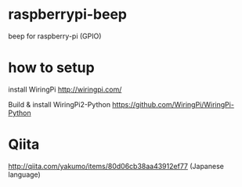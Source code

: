 # raspberrypi-beep
beep for raspberry-pi (GPIO)

# how to setup
install WiringPi
http://wiringpi.com/

Build & install WiringPi2-Python
https://github.com/WiringPi/WiringPi-Python

# Qiita
http://qiita.com/yakumo/items/80d06cb38aa43912ef77 (Japanese language)
